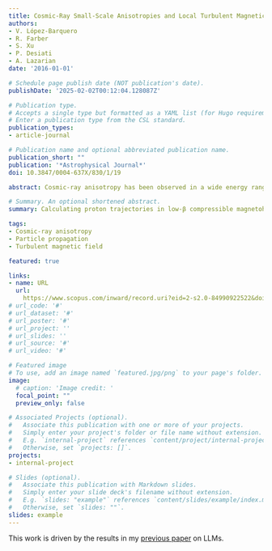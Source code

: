 ```yaml
---
title: Cosmic-Ray Small-Scale Anisotropies and Local Turbulent Magnetic Fields
authors:
- V. López-Barquero
- R. Farber
- S. Xu
- P. Desiati
- A. Lazarian
date: '2016-01-01'

# Schedule page publish date (NOT publication's date).
publishDate: '2025-02-02T00:12:04.128087Z'

# Publication type.
# Accepts a single type but formatted as a YAML list (for Hugo requirements).
# Enter a publication type from the CSL standard.
publication_types:
- article-journal

# Publication name and optional abbreviated publication name.
publication_short: ""
publication: '*Astrophysical Journal*'
doi: 10.3847/0004-637X/830/1/19

abstract: Cosmic-ray anisotropy has been observed in a wide energy range and at different angular scales by a variety of experiments over the past decade. However, no comprehensive or satisfactory explanation has been put forth to date. The arrival distribution of cosmic rays at Earth is the convolution of the distribution of their sources and of the effects of geometry and properties of the magnetic field through which particles propagate. It is generally believed that the anisotropy topology at the largest angular scale is adiabatically shaped by diffusion in the structured interstellar magnetic field. On the contrary, the medium- and small-scale angular structure could be an effect of nondiffusive propagation of cosmic rays in perturbed magnetic fields. In particular, a possible explanation for the observed small-scale anisotropy observed at the TeV energy scalemay be the effect of particle propagation in turbulent magnetized plasmas. We perform numerical integration of test particle trajectories in low-β compressible magnetohydrodynamic turbulence to study how the cosmic rays’ arrival direction distribution is perturbed when they stream along the local turbulent magnetic field. We utilize Liouville’s theorem for obtaining the anisotropy at Earth and provide the theoretical framework for the application of the theorem in the specific case of cosmic-ray arrival distribution. In this work, we discuss the effects on the anisotropy arising from propagation in this inhomogeneous and turbulent interstellar magnetic field.

# Summary. An optional shortened abstract.
summary: Calculating proton trajectories in low-β compressible magnetohydrodynamic turbulence to study how the cosmicrays’ arrival direction distribution is perturbed when they stream along the local turbulent magnetic field.

tags:
- Cosmic-ray anisotropy
- Particle propagation
- Turbulent magnetic field

featured: true

links:
- name: URL
  url: 
    https://www.scopus.com/inward/record.uri?eid=2-s2.0-84990922522&doi=10.3847%2f0004-637X%2f830%2f1%2f19&partnerID=40&md5=cf101a5bdec7d720ecacdb84c74de191
# url_code: '#'
# url_dataset: '#'
# url_poster: '#'
# url_project: ''
# url_slides: ''
# url_source: '#'
# url_video: '#'

# Featured image
# To use, add an image named `featured.jpg/png` to your page's folder. 
image:
  # caption: 'Image credit: '
  focal_point: ""
  preview_only: false

# Associated Projects (optional).
#   Associate this publication with one or more of your projects.
#   Simply enter your project's folder or file name without extension.
#   E.g. `internal-project` references `content/project/internal-project/index.md`.
#   Otherwise, set `projects: []`.
projects:
- internal-project

# Slides (optional).
#   Associate this publication with Markdown slides.
#   Simply enter your slide deck's filename without extension.
#   E.g. `slides: "example"` references `content/slides/example/index.md`.
#   Otherwise, set `slides: ""`.
slides: example
---
```


This work is driven by the results in my [previous paper](/publication/conference-paper/) on LLMs.
